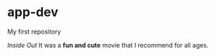 # app-dev
My first repository

*Inside Out*
It was a **fun and cute** movie that I recommend for all ages.

